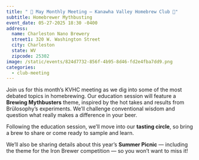 ```yaml
---
title: " 🍻 May Monthly Meeting – Kanawha Valley Homebrew Club 🍻"
subtitle: Homebrewer Mythbusting
event_date: 05-27-2025 18:30 -0400
address:
  name: Charleston Nano Brewery
  street1: 320 W. Washington Street
  city: Charleston
  state: WV
  zipcode: 25302
image: /static/events/824d7732-856f-4b95-8d46-fd2e4fba7dd9.png
categories:
  - club-meeting
---
```

Join us for this month’s KVHC meeting as we dig into some of the most debated topics in homebrewing. Our education session will feature a **Brewing Mythbusters** theme, inspired by the hot takes and results from Brülosophy’s experiments. We’ll challenge conventional wisdom and question what really makes a difference in your beer.

Following the education session, we’ll move into our **tasting circle**, so bring a brew to share or come ready to sample and learn.

We’ll also be sharing details about this year’s **Summer Picnic** — including the theme for the Iron Brewer competition — so you won’t want to miss it!